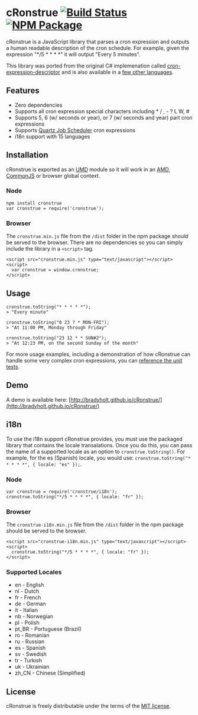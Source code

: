 # cRonstrue [![Build Status](https://travis-ci.org/bradyholt/cRonstrue.svg?branch=master)](https://travis-ci.org/bradyholt/cRonstrue) [![NPM Package](https://img.shields.io/npm/v/cronstrue.svg)](https://www.npmjs.com/package/cronstrue)

cRonstrue is a JavaScript library that parses a cron expression and outputs a human readable description of the cron schedule.  For example, given the expression "*/5 * * * *" it will output "Every 5 minutes".

This library was ported from the original C# implemenation called [cron-expression-descriptor](https://github.com/bradyholt/cron-expression-descriptor) and is also available in a [few other languages](https://github.com/bradyholt/cron-expression-descriptor#ports).

## Features
- Zero dependencies
- Supports all cron expression special characters including * / , - ? L W, #
- Supports 5, 6 (w/ seconds or year), or 7 (w/ seconds and year) part cron expressions
- Supports [Quartz Job Scheduler](http://www.quartz-scheduler.org/) cron expressions
- i18n support with 15 languages

## Installation
cRonstrue is exported as an [UMD](https://github.com/umdjs/umd) module so it will work in an [AMD](https://github.com/amdjs/amdjs-api/wiki/AMD), [CommonJS](http://wiki.commonjs.org/wiki/CommonJS) or browser global context.
### Node
```
npm install cronstrue
var cronstrue = require('cronstrue');
```
### Browser
 The `cronstrue.min.js` file from the `/dist` folder in the npm package should be served to the browser.  There are no dependencies so you can simply include the library in a `<script>` tag.
```
<script src="cronstrue.min.js" type="text/javascript"></script>
<script>
  var cronstrue = window.cronstrue;
</script>
```

## Usage

```
cronstrue.toString("* * * * *");
> "Every minute"

cronstrue.toString("0 23 ? * MON-FRI");
> "At 11:00 PM, Monday through Friday"

cronstrue.toString("23 12 * * SUN#2");
> "At 12:23 PM, on the second Sunday of the month"
```

For more usage examples, including a demonstration of how cRonstrue can handle some very complex cron expressions, you can [reference the unit tests](https://github.com/bradyholt/cronstrue/blob/master/test/cronstrue.js).

## Demo

A demo is available here: [http://bradyholt.github.io/cRonstrue/](http://bradyholt.github.io/cRonstrue/)

## i18n

To use the i18n support cRonstrue provides, you must use the packaged library that contains the locale transalations.  Once you do this, you can pass the name of a supported locale as an option to  `cronstrue.toString()`.  For example, for the es (Spanish) locale, you would use: `cronstrue.toString("* * * * *", { locale: "es" });`.

### Node
```
var cronstrue = require('cronstrue/i18n');
cronstrue.toString("*/5 * * * *", { locale: "fr" });
```
### Browser
 The `cronstrue-i18n.min.js` file from the `/dist` folder in the npm package should be served to the browser.
```
<script src="cronstrue-i18n.min.js" type="text/javascript"></script>
<script>
  cronstrue.toString("*/5 * * * *", { locale: "fr" });
</script>
```

### Supported Locales

- en - English
- nl - Dutch
- fr - French
- de - German
- it - Italian
- nb - Norwegian
- pl - Polish
- pt_BR - Portuguese (Brazil)
- ro - Romanian
- ru - Russian
- es - Spanish
- sv - Swedish
- tr - Turkish
- uk - Ukrainian
- zh_CN - Chinese (Simplified)

## License

cRonstrue is freely distributable under the terms of the [MIT license](https://github.com/bradyholt/cronstrue/blob/master/LICENSE).

